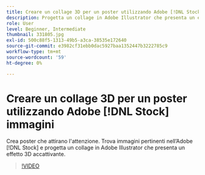 ```yaml
---
title: Creare un collage 3D per un poster utilizzando Adobe [!DNL Stock] immagini
description: Progetta un collage in Adobe Illustrator che presenta un effetto 3D accattivante dalle immagini in Adobe [!DNL Stock]
role: User
level: Beginner, Intermediate
thumbnail: 331805.jpg
exl-id: 500c88f5-1313-49b5-a3ca-38535e172640
source-git-commit: e3982cf31ebb0dac5927baa1352447b3222785c9
workflow-type: tm+mt
source-wordcount: '59'
ht-degree: 0%

---
```


# Creare un collage 3D per un poster utilizzando Adobe [!DNL Stock] immagini

Crea poster che attirano l&#39;attenzione. Trova immagini pertinenti nell’Adobe [!DNL Stock] e progetta un collage in Adobe Illustrator che presenta un effetto 3D accattivante.

>[!VIDEO](https://video.tv.adobe.com/v/331805?hidetitle=true)
